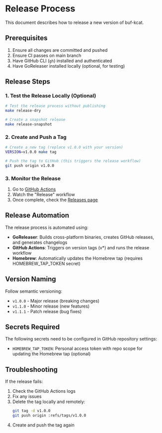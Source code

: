 # Release Process

This document describes how to release a new version of buf-kcat.

## Prerequisites

1. Ensure all changes are committed and pushed
2. Ensure CI passes on main branch
3. Have GitHub CLI (`gh`) installed and authenticated
4. Have GoReleaser installed locally (optional, for testing)

## Release Steps

### 1. Test the Release Locally (Optional)

```bash
# Test the release process without publishing
make release-dry

# Create a snapshot release
make release-snapshot
```

### 2. Create and Push a Tag

```bash
# Create a new tag (replace v1.0.0 with your version)
VERSION=v1.0.0 make tag

# Push the tag to GitHub (this triggers the release workflow)
git push origin v1.0.0
```

### 3. Monitor the Release

1. Go to [GitHub Actions](https://github.com/HurSungYun/buf-kcat/actions)
2. Watch the "Release" workflow
3. Once complete, check the [Releases page](https://github.com/HurSungYun/buf-kcat/releases)

## Release Automation

The release process is automated using:

- **GoReleaser**: Builds cross-platform binaries, creates GitHub releases, and generates changelogs
- **GitHub Actions**: Triggers on version tags (v*) and runs the release workflow
- **Homebrew**: Automatically updates the Homebrew tap (requires HOMEBREW_TAP_TOKEN secret)

## Version Naming

Follow semantic versioning:
- `v1.0.0` - Major release (breaking changes)
- `v1.1.0` - Minor release (new features)
- `v1.1.1` - Patch release (bug fixes)

## Secrets Required

The following secrets need to be configured in GitHub repository settings:

- `HOMEBREW_TAP_TOKEN`: Personal access token with repo scope for updating the Homebrew tap (optional)

## Troubleshooting

If the release fails:

1. Check the GitHub Actions logs
2. Fix any issues
3. Delete the tag locally and remotely:
   ```bash
   git tag -d v1.0.0
   git push origin :refs/tags/v1.0.0
   ```
4. Create and push the tag again